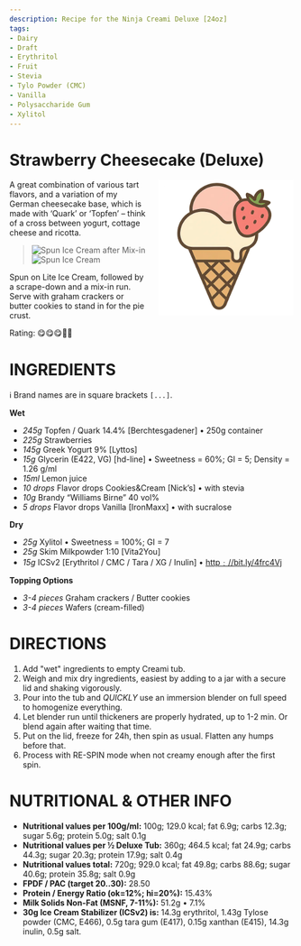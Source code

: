 ```yaml
---
description: Recipe for the Ninja Creami Deluxe [24oz]
tags:
- Dairy
- Draft
- Erythritol
- Fruit
- Stevia
- Tylo Powder (CMC)
- Vanilla
- Polysaccharide Gum
- Xylitol
---
```

# Strawberry Cheesecake (Deluxe)
<img style="float: right; margin-left: 1.5em;" width=240 alt="Logo" src="https://raw.githubusercontent.com/jhermann/ice-creamery/refs/heads/main/assets/strawberry-ice-cream-logo.png" />

A great combination of various tart flavors,
and a variation of my German cheesecake base, which is made with ‘Quark’ or ‘Topfen’
– think of a cross between yogurt, cottage cheese and ricotta.

> <img width=320 alt="Spun Ice Cream after Mix-in" src="https://github.com/jhermann/ice-creamery/blob/main/recipes/Strawberry%20Cheesecake%20(Deluxe)/Strawberry-Cheesecake_2024-12-29_1.jpg?raw=true" />
> <img width=320 alt="Spun Ice Cream" src="https://github.com/jhermann/ice-creamery/blob/main/recipes/Strawberry%20Cheesecake%20(Deluxe)/Strawberry-Cheesecake_2024-12-29_2.jpg?raw=true" />

Spun on Lite Ice Cream, followed by a scrape-down and a mix-in run.
Serve with graham crackers or butter cookies to stand in for the pie crust.

Rating: 😋😋😋🍓🍓

# INGREDIENTS

ℹ️ Brand names are in square brackets `[...]`.

**Wet**

  - _245g_ Topfen / Quark 14.4% [Berchtesgadener] • 250g container
  - _225g_ Strawberries
  - _145g_ Greek Yogurt 9% [Lyttos]
  - _15g_ Glycerin (E422, VG) [hd-line] • Sweetness = 60%; GI = 5; Density = 1.26 g/ml
  - _15ml_ Lemon juice
  - _10 drops_ Flavor drops Cookies&Cream [Nick’s] • with stevia
  - _10g_ Brandy “Williams Birne” 40 vol%
  - _5 drops_ Flavor drops Vanilla [IronMaxx] • with sucralose

**Dry**

  - _25g_ Xylitol • Sweetness = 100%; GI = 7
  - _25g_ Skim Milkpowder 1:10 [Vita2You]
  - _15g_ ICSv2 [Erythritol / CMC / Tara / XG / Inulin] • [http﹕//bit.ly/4frc4Vj](https://github.com/jhermann/ice-creamery/tree/main/recipes/Ice%20Cream%20Stabilizer%20%28ICS%29)

**Topping Options**

  - _3-4 pieces_ Graham crackers / Butter cookies
  - _3-4 pieces_ Wafers (cream-filled)

# DIRECTIONS

 1. Add "wet" ingredients to empty Creami tub.
 1. Weigh and mix dry ingredients, easiest by adding to a jar with a secure lid and shaking vigorously.
 1. Pour into the tub and *QUICKLY* use an immersion blender on full speed to homogenize everything.
 1. Let blender run until thickeners are properly hydrated, up to 1-2 min. Or blend again after waiting that time.
 1. Put on the lid, freeze for 24h, then spin as usual. Flatten any humps before that.
 1. Process with RE-SPIN mode when not creamy enough after the first spin.

# NUTRITIONAL & OTHER INFO
- **Nutritional values per 100g/ml:** 100g; 129.0 kcal; fat 6.9g; carbs 12.3g; sugar 5.6g; protein 5.0g; salt 0.1g
- **Nutritional values per ½ Deluxe Tub:** 360g; 464.5 kcal; fat 24.9g; carbs 44.3g; sugar 20.3g; protein 17.9g; salt 0.4g
- **Nutritional values total:** 720g; 929.0 kcal; fat 49.8g; carbs 88.6g; sugar 40.6g; protein 35.8g; salt 0.9g
- **FPDF / PAC (target 20..30):** 28.50
- **Protein / Energy Ratio (ok=12%; hi=20%):** 15.43%
- **Milk Solids Non-Fat (MSNF, 7-11%):** 51.2g • 7.1%
- **30g Ice Cream Stabilizer (ICSv2) is:** 14.3g erythritol, 1.43g Tylose powder (CMC, E466), 
0.5g tara gum (E417), 0.15g xanthan (E415),
14.3g inulin, 0.5g salt.
